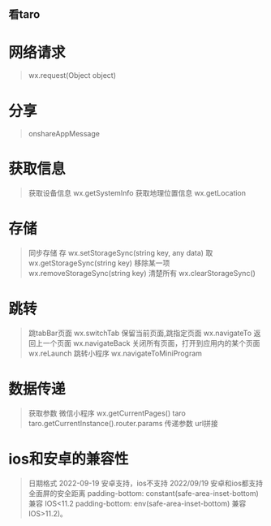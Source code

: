 ## 看taro
# 网络请求
> wx.request(Object object)
# 分享
> onshareAppMessage
# 获取信息
> 获取设备信息 wx.getSystemInfo
> 获取地理位置信息  wx.getLocation
# 存储
> 同步存储
> 存 wx.setStorageSync(string key, any data)
> 取 wx.getStorageSync(string key)
> 移除某一项 wx.removeStorageSync(string key)
> 清楚所有 wx.clearStorageSync()
# 跳转
> 跳tabBar页面 wx.switchTab
> 保留当前页面,跳指定页面 wx.navigateTo
> 返回上一个页面 wx.navigateBack
> 关闭所有页面，打开到应用内的某个页面 wx.reLaunch
> 跳转小程序 wx.navigateToMiniProgram
# 数据传递
> 获取参数
> 微信小程序 wx.getCurrentPages()
> taro taro.getCurrentInstance().router.params
> 传递参数 url拼接

# ios和安卓的兼容性
> 日期格式 
> 2022-09-19 安卓支持，ios不支持
> 2022/09/19 安卓和ios都支持
> 全面屏的安全距离
> padding-bottom: constant(safe-area-inset-bottom) 兼容 IOS<11.2
> padding-bottom: env(safe-area-inset-bottom)   兼容 IOS>11.2)。

